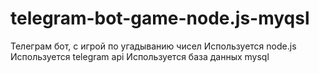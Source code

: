 # telegram-bot-game-node.js-myqsl
Телеграм бот, с игрой по угадыванию чисел
Используется node.js
Используется telegram api
Используется база данных mysql
